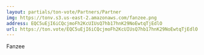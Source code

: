 ```yaml
---
layout: partials/ton-vote/Partners/Partner
img: https://tonv.s3.us-east-2.amazonaws.com/fanzee.png
address: EQC5uEjI6iCQcjmoFh2KcUIUsQ7hb17hnK29NoEwtqTjEdlO
url: https://ton.vote/EQC5uEjI6iCQcjmoFh2KcUIUsQ7hb17hnK29NoEwtqTjEdlO
---
```

Fanzee